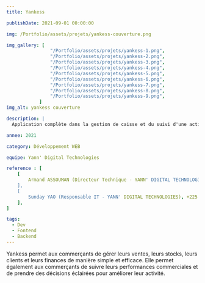 ```yaml
---
title: Yankess

publishDate: 2021-09-01 00:00:00

img: /Portfolio/assets/projets/yankess-couverture.png

img_gallery: [
				"/Portfolio/assets/projets/yankess-1.png", 
				"/Portfolio/assets/projets/yankess-2.png",
				"/Portfolio/assets/projets/yankess-3.png", 
				"/Portfolio/assets/projets/yankess-4.png",
				"/Portfolio/assets/projets/yankess-5.png", 
				"/Portfolio/assets/projets/yankess-6.png",
				"/Portfolio/assets/projets/yankess-7.png",
				"/Portfolio/assets/projets/yankess-8.png", 
				"/Portfolio/assets/projets/yankess-9.png",
			]
img_alt: yankess couverture

description: |
  Application complète dans la gestion de caisse et du suivi d'une activité commerciale.

annee: 2021

category: Développement WEB

equipe: Yann' Digital Technologies 

reference : [
	[
		Armand ASSOUMAN (Directeur Technique - YANN' DIGITAL TECHNOLOGIES), +225 07 08 167 530, armand@yanndigitaltechnogies.com
	],
	[
		Sunday YAO (Responsable IT - YANN' DIGITAL TECHNOLOGIES), +225 07 09 116 844, besselymail@gmail.com
	], 
]

tags:
  - Dev
  - Fontend
  - Backend 
---
```


Yankess permet aux commerçants de gérer leurs ventes, leurs stocks, leurs clients et leurs finances de manière simple et efficace. 
Elle permet également aux commerçants de suivre leurs performances commerciales et de prendre des décisions éclairées pour améliorer leur activité.